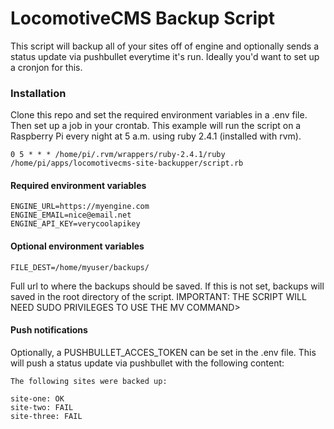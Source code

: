 # LocomotiveCMS Backup Script
This script will backup all of your sites off of engine and optionally sends a status update via pushbullet everytime it's run. Ideally you'd want to set up a cronjon for this.

### Installation
Clone this repo and set the required environment variables in a .env file. Then set up a job in your crontab.
This example will run the script on a Raspberry Pi every night at 5 a.m. using ruby 2.4.1 (installed with rvm).
```
0 5 * * * /home/pi/.rvm/wrappers/ruby-2.4.1/ruby /home/pi/apps/locomotivecms-site-backupper/script.rb
```

#### Required environment variables
```
ENGINE_URL=https://myengine.com
ENGINE_EMAIL=nice@email.net
ENGINE_API_KEY=verycoolapikey
```

#### Optional environment variables
```
FILE_DEST=/home/myuser/backups/
```
Full url to where the backups should be saved. If this is not set, backups will saved in the root directory of the script.
IMPORTANT: THE SCRIPT WILL NEED SUDO PRIVILEGES TO USE THE MV COMMAND>

#### Push notifications
Optionally, a PUSHBULLET_ACCES_TOKEN can be set in the .env file. This will push a status update via pushbullet with the following content:

```
The following sites were backed up: 

site-one: OK
site-two: FAIL
site-three: FAIL
```
